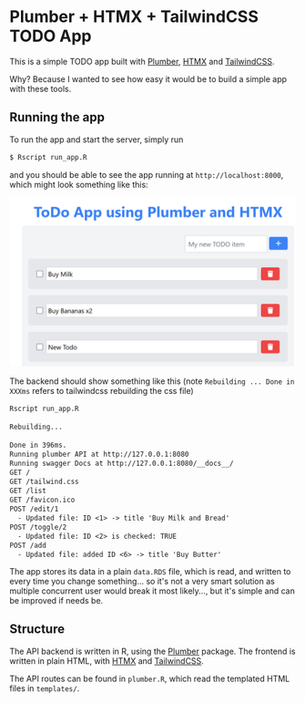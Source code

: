 # Plumber + HTMX + TailwindCSS TODO App

This is a simple TODO app built with [Plumber](https://www.rplumber.io), [HTMX](https://htmx.org) and [TailwindCSS](https://tailwindcss.com/).

Why? Because I wanted to see how easy it would be to build a simple app with these tools.

## Running the app

To run the app and start the server, simply run
```bash
$ Rscript run_app.R
```

and you should be able to see the app running at `http://localhost:8000`, which might look something like this:

![Screenshot of the app](./screenshot.png)

The backend should show something like this (note `Rebuilding ... Done in XXXms` refers to tailwindcss rebuilding the css file)
```
Rscript run_app.R

Rebuilding...

Done in 396ms.
Running plumber API at http://127.0.0.1:8080
Running swagger Docs at http://127.0.0.1:8080/__docs__/
GET / 
GET /tailwind.css 
GET /list 
GET /favicon.ico 
POST /edit/1 
  - Updated file: ID <1> -> title 'Buy Milk and Bread'    
POST /toggle/2 
  - Updated file: ID <2> is checked: TRUE
POST /add 
  - Updated file: added ID <6> -> title 'Buy Butter'  
```

The app stores its data in a plain `data.RDS` file, which is read, and written to every time you change something... so it's not a very smart solution as multiple concurrent user would break it most likely..., but it's simple and can be improved if needs be.

## Structure

The API backend is written in R, using the [Plumber](https://www.rplumber.io) package.
The frontend is written in plain HTML, with [HTMX](https://htmx.org) and [TailwindCSS](https://tailwindcss.com/).

The API routes can be found in `plumber.R`, which read the templated HTML files in `templates/`.
